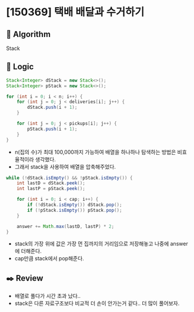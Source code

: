 # [150369] 택배 배달과 수거하기

## :pushpin: **Algorithm**

Stack

## :round_pushpin: **Logic**

```java
Stack<Integer> dStack = new Stack<>();
Stack<Integer> pStack = new Stack<>();

for (int i = 0; i < n; i++) {
    for (int j = 0; j < deliveries[i]; j++) {
        dStack.push(i + 1);
    }

    for (int j = 0; j < pickups[i]; j++) {
        pStack.push(i + 1);
    }
}
```

- n(집의 수)가 최대 100,000까지 가능하여 배열을 하나하나 탐색하는 방법은 비효율적이라 생각했다.
- 그래서 stack을 사용하여 배열을 압축해주었다.

```java
while (!dStack.isEmpty() && !pStack.isEmpty()) {
    int lastD = dStack.peek();
    int lastP = pStack.peek();

    for (int i = 0; i < cap; i++) {
        if (!dStack.isEmpty()) dStack.pop();
        if (!pStack.isEmpty()) pStack.pop();
    }

    answer += Math.max(lastD, lastP) * 2;
}
```

- stack의 가장 위에 값은 가장 먼 집까지의 거리임으로 저장해놓고 나중에 answer에 더해준다.
- cap만큼 stack에서 pop해준다.

## :black_nib: **Review**

- 배열로 풀다가 시간 초과 났다..
- stack은 다른 자료구조보다 비교적 더 손이 안가는거 같다.. 더 많이 풀어보자.
